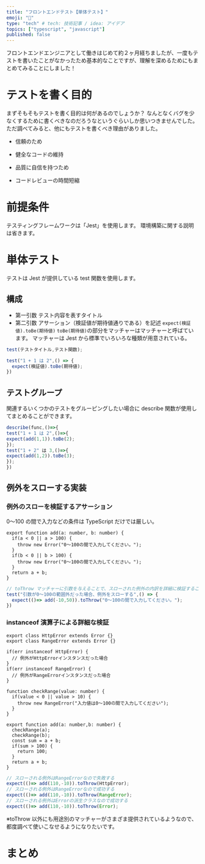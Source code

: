 ```yaml
---
title: "フロントエンドテスト【単体テスト】"
emoji: "🧪"
type: "tech" # tech: 技術記事 / idea: アイデア
topics: ["typescript", "javascript"]
published: false
---
```


フロントエンドエンジニアとして働きはじめて約２ヶ月経ちましたが、一度もテストを書いたことがなかったため基本的なことですが、理解を深めるためにもまとめてみることにしました！

# テストを書く目的

まずそもそもテストを書く目的は何があるのでしょうか？
なんとなくバグを少なくするために書くべきなのだろうなというぐらいしか思いつきませんでした。
ただ調べてみると、他にもテストを書くべき理由がありました。

- 信頼のため

- 健全なコードの維持

- 品質に自信を持つため

- コードレビューの時間短縮

# 前提条件

テスティングフレームワークは「Jest」を使用します。
環境構築に関する説明は省きます。

# 単体テスト

テストは Jest が提供している test 関数を使用します。

## 構成

- 第一引数
  テスト内容を表すタイトル
- 第二引数
  アサーション（検証値が期待値通りである）を記述
  `expect(検証値).toBe(期待値)`
  `toBe(期待値)`の部分をマッチャーはマッチャーと呼ばています。
  マッチャーは Jest から標準でいろいろな種類が用意されている。

```ts:index.test.ts
test(テストタイトル,テスト関数);

test("1 + 1 は 2",() => {
  expect(検証値).toBe(期待値);
})
```

## テストグループ

関連するいくつかのテストをグルーピングしたい場合に describe 関数が使用してまとめることができます。

```ts:index.test.ts
describe(func,()=>{
test("1 + 1 は 2",()=>{
expect(add(1,1)).toBe(2);
});
test("1 + 2" は 3,()=>{
expect(add(1,2)).toBe(3);
});
})
```

## 例外をスローする実装

### 例外のスローを検証するアサーション

0〜100 の間で入力などの条件は TypeScript だけでは厳しい。

```ts:index.test.tsx
export function add(a: number, b: number) {
  if(a < 0 || a > 100) {
    throw new Error("0〜100の間で入力してください。");
  }
  if(b < 0 || b > 100) {
    throw new Error("0〜100の間で入力してください。");
  }
  return a + b;
}
```

```ts:index.test.ts
// toThrow マッチャーに引数を与えることで、スローされた例外の内訳を詳細に検証することができる。
test("引数が0〜100の範囲外だった場合、例外をスローする",() => {
  expect(()=> add(-10,50)).toThrow("0〜100の間で入力してください。");
})
```

### instanceof 演算子による詳細な検証

```ts:index.tsx
export class HttpError extends Error {}
export class RangeError extends Error {}

if(err instanceof HttpError) {
  // 例外がHttpErrorインスタンスだった場合
}
if(err instanceof RangeError) {
  // 例外がRangeErrorインスタンスだった場合
}

function checkRange(value: number) {
  if(value < 0 || value > 10) {
    throw new RangeError("入力値は0〜100の間で入力してください");
  }
}

export function add(a: number,b: number) {
  checkRange(a);
  checkRange(b);
  const sum = a + b;
  if(sum > 100) {
    return 100;
  }
  return a + b;
}
```

```ts:index.test.ts
// スローされる例外はRangeErrorなので失敗する
expect(()=> add(110,-10)).toThrow(HttpError);
// スローされる例外はRangeErrorなので成功する
expect(()=> add(110,-10)).toThrow(RangeError);
// スローされる例外はErrorの派生クラスなので成功する
expect(()=> add(110,-10)).toThrow(Error);
```

※toThrow 以外にも用途別のマッチャーがさまざま提供されているようなので、都度調べて使いこなせるようになりたいです。

# まとめ
